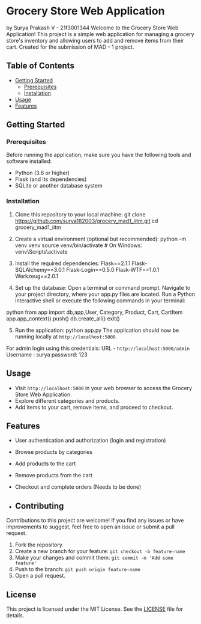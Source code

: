 # Grocery Store Web Application
by Surya Prakash V - 21f3001344
Welcome to the Grocery Store Web Application! This project is a simple web application for managing a grocery store's inventory and allowing users to add and remove items from their cart.
Created for the submission of MAD - 1 project.

## Table of Contents
- [Getting Started](#getting-started)
  - [Prerequisites](#prerequisites)
  - [Installation](#installation)
- [Usage](#usage)
- [Features](#features)

## Getting Started

### Prerequisites
Before running the application, make sure you have the following tools and software installed:

- Python (3.6 or higher)
- Flask (and its dependencies)
- SQLite or another database system

### Installation
1. Clone this repository to your local machine:
git clone https://github.com/surya182003/grocery_mad1_iitm.git
cd grocery_mad1_iitm

2. Create a virtual environment (optional but recommended):
python -m venv venv
source venv/bin/activate # On Windows: venv\Scripts\activate

3. Install the required dependencies:
Flask==2.1.1
Flask-SQLAlchemy==3.0.1
Flask-Login==0.5.0
Flask-WTF==1.0.1
Werkzeug==2.0.1

4. Set up the database:
Open a terminal or command prompt.
Navigate to your project directory, where your app.py files are located.
Run a Python interactive shell or execute the following commands in your terminal:

python
from app import db,app,User, Category, Product, Cart, CartItem
app.app_context().push()
db.create_all()
exit()

5. Run the application:
python app.py
The application should now be running locally at `http://localhost:5000`.

For admin login using this credentials:
URL - `http://localhost:5000/admin`
Username : surya
password: 123

## Usage
- Visit `http://localhost:5000` in your web browser to access the Grocery Store Web Application.
- Explore different categories and products.
- Add items to your cart, remove items, and proceed to checkout.

## Features
- User authentication and authorization (login and registration)
- Browse products by categories
- Add products to the cart
- Remove products from the cart
- Checkout and complete orders (Needs to be done)

- ## Contributing
Contributions to this project are welcome! If you find any issues or have improvements to suggest, feel free to open an issue or submit a pull request.

1. Fork the repository.
2. Create a new branch for your feature: `git checkout -b feature-name`
3. Make your changes and commit them: `git commit -m 'Add some feature'`
4. Push to the branch: `git push origin feature-name`
5. Open a pull request.

## License
This project is licensed under the MIT License. See the [LICENSE](LICENSE) file for details.

